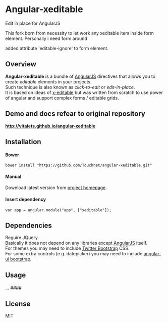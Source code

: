# Angular-xeditable
Edit in place for AngularJS

This fork born from necessity to let work any xeditable item inside form element.
Personally i need form around 

added attribute 'editable-ignore' to form element.

## Overview
**Angular-xeditable** is a bundle of [AngularJS](http://angularjs.org) directives that allows you to create
*editable* elements in your projects.  
Such technique is also known as *click-to-edit* or *edit-in-place*.  
It is based on ideas of [x-editable](http://vitalets.github.io/x-editable) but was written from scratch
to use power of angular and support complex forms / editable grids.

## Demo and docs refear to original repository
**http://vitalets.github.io/angular-xeditable**

## Installation
#### Bower
````
bower install "https://github.com/Touchnet/angular-xeditable.git"
````
#### Manual
Download latest version from [project homepage](https://github.com/Touchnet/angular-xeditable).
#### Insert dependency 
````
var app = angular.module("app", ["xeditable"]);
````

## Dependencies
Reguire JQuery.    
Basically it does not depend on any libraries except [AngularJS](http://angularjs.org) itself.    
For themes you may need to include [Twitter Bootstrap](http://getbootstrap.com) CSS.  
For some extra controls (e.g. datepicker) you may need to include [angular-ui bootstrap](http://angular-ui.github.io/bootstrap/).


## Usage
####
 <form editable-form editable-ignore>
     ...
####


## License
MIT

